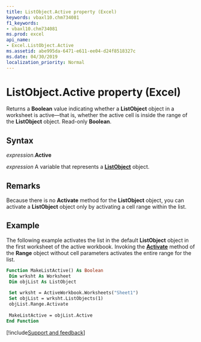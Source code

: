 ```yaml
---
title: ListObject.Active property (Excel)
keywords: vbaxl10.chm734081
f1_keywords:
- vbaxl10.chm734081
ms.prod: excel
api_name:
- Excel.ListObject.Active
ms.assetid: abe995da-6471-e611-ee04-d24f8518327c
ms.date: 04/30/2019
localization_priority: Normal
---
```



# ListObject.Active property (Excel)

Returns a **Boolean** value indicating whether a **ListObject** object in a worksheet is active—that is, whether the active cell is inside the range of the **ListObject** object. Read-only **Boolean**.


## Syntax

_expression_.**Active**

_expression_ A variable that represents a **[ListObject](Excel.ListObject.md)** object.


## Remarks

Because there is no **Activate** method for the **ListObject** object, you can activate a **ListObject** object only by activating a cell range within the list.


## Example

The following example activates the list in the default **ListObject** object in the first worksheet of the active workbook. Invoking the **[Activate](excel.range.activate.md)** method of the **Range** object without cell parameters activates the entire range for the list.


```vb
Function MakeListActive() As Boolean 
 Dim wrksht As Worksheet 
 Dim objList As ListObject 
 
 Set wrksht = ActiveWorkbook.Worksheets("Sheet1") 
 Set objList = wrksht.ListObjects(1) 
 objList.Range.Activate 
 
 MakeListActive = objList.Active 
End Function
```




[!include[Support and feedback](~/includes/feedback-boilerplate.md)]